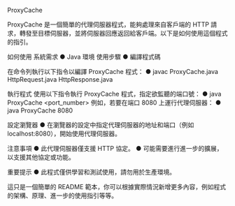 ProxyCache

ProxyCache 是一個簡單的代理伺服器程式，能夠處理來自客戶端的 HTTP 請求，轉發至目標伺服器，並將伺服器回應返回給客戶端。以下是如何使用這個程式的指引。

如何使用
系統需求
● Java 環境
使用步驟
● 編譯程式碼

在命令列執行以下指令以編譯 ProxyCache 程式：
● javac ProxyCache.java HttpRequest.java HttpResponse.java

執行程式
使用以下指令執行 ProxyCache 程式，指定欲監聽的端口號：
● java ProxyCache <port_number>
例如，若要在端口 8080 上運行代理伺服器：
● java ProxyCache 8080

設定瀏覽器
● 在瀏覽器的設定中指定代理伺服器的地址和端口（例如 localhost:8080），開始使用代理伺服器。

注意事項
● 此代理伺服器僅支援 HTTP 協定。
● 可能需要進行進一步的擴展，以支援其他協定或功能。

重要提示
● 此程式僅供學習和測試使用，請勿用於生產環境。
 

這只是一個簡單的 README 範本，你可以根據實際情況新增更多內容，例如程式的架構、原理、進一步的使用指引等等。





